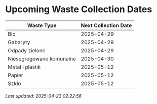 # Upcoming Waste Collection Dates

| Waste Type | Next Collection Date |
|------------|----------------------|
| Bio | 2025-04-29 |
| Gabaryty | 2025-04-29 |
| Odpady zielone | 2025-04-29 |
| Niesegregowane komunalne | 2025-04-30 |
| Metal i plastik | 2025-05-12 |
| Papier | 2025-05-12 |
| Szkło | 2025-05-12 |


*Last updated: 2025-04-23 02:22:56*
